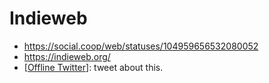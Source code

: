 # Indieweb

 - https://social.coop/web/statuses/104959656532080052
 - https://indieweb.org/
 - [[Offline Twitter]]: tweet about this.


[//begin]: # "Autogenerated link references for markdown compatibility"
[Offline Twitter]: offline-twitter "offline-twitter"
[//end]: # "Autogenerated link references"